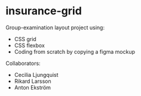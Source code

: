 # insurance-grid
Group-examination layout project using: 
- CSS grid
- CSS flexbox
- Coding from scratch by copying a figma mockup

Collaborators:
- Cecilia Ljungquist
- Rikard Larsson
- Anton Ekström
